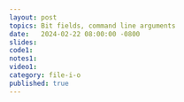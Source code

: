 ```yaml
---
layout: post
topics: Bit fields, command line arguments
date:   2024-02-22 08:00:00 -0800
slides: 
code1: 
notes1: 
video1: 
category: file-i-o
published: true
---
```


